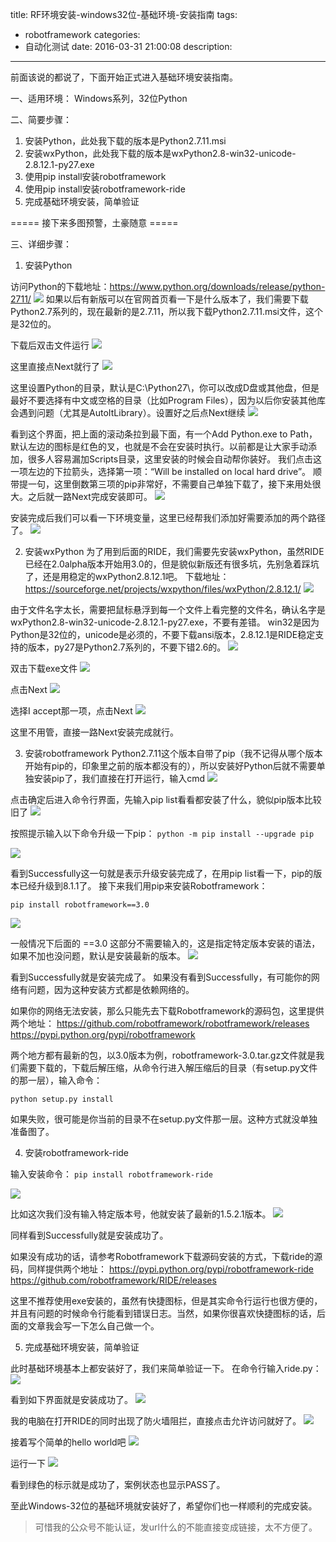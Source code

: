 title: RF环境安装-windows32位-基础环境-安装指南
tags:
  - robotframework
categories:
  - 自动化测试
date: 2016-03-31 21:00:08
description:
---

前面该说的都说了，下面开始正式进入基础环境安装指南。

一、适用环境：
Windows系列，32位Python

二、简要步骤：
1. 安装Python，此处我下载的版本是Python2.7.11.msi
2. 安装wxPython，此处我下载的版本是wxPython2.8-win32-unicode-2.8.12.1-py27.exe
3. 使用pip install安装robotframework
4. 使用pip install安装robotframework-ride
5. 完成基础环境安装，简单验证

===== 接下来多图预警，土豪随意 =====

<!-- more -->

三、详细步骤：

1. 安装Python

访问Python的下载地址：https://www.python.org/downloads/release/python-2711/
![](https://codingstyle-cn.b0.upaiyun.com/photo/2016/93a7ffbeb4c426c23d51c20645d6c973.png)
如果以后有新版可以在官网首页看一下是什么版本了，我们需要下载Python2.7系列的，现在最新的是2.7.11，所以我下载Python2.7.11.msi文件，这个是32位的。

下载后双击文件运行
![](https://codingstyle-cn.b0.upaiyun.com/photo/2016/d1f57d8a3372aa4b24bad73fd5748b67.png)

这里直接点Next就行了
![](https://codingstyle-cn.b0.upaiyun.com/photo/2016/ec549f739de84a656750e2a97d0b73f2.png)

这里设置Python的目录，默认是C:\Python27\，你可以改成D盘或其他盘，但是最好不要选择有中文或空格的目录（比如Program Files），因为以后你安装其他库会遇到问题（尤其是AutoItLibrary）。设置好之后点Next继续
![](https://codingstyle-cn.b0.upaiyun.com/photo/2016/eee8865b0f1df5340f1d697e9d26c8cd.png)

看到这个界面，把上面的滚动条拉到最下面，有一个Add Python.exe to Path，默认左边的图标是红色的叉，也就是不会在安装时执行。以前都是让大家手动添加，很多人容易漏加Scripts目录，这里安装的时候会自动帮你装好。
我们点击这一项左边的下拉箭头，选择第一项：“Will be installed on local hard drive”。
顺带提一句，这里倒数第三项的pip非常好，不需要自己单独下载了，接下来用处很大。之后就一路Next完成安装即可。
![](https://codingstyle-cn.b0.upaiyun.com/photo/2016/d6247e59aca92575e7206d4e8b3c41d6.png)

安装完成后我们可以看一下环境变量，这里已经帮我们添加好需要添加的两个路径了。
![](https://codingstyle-cn.b0.upaiyun.com/photo/2016/12f7a5eee3a2dd336de91cb719d97e17.png)

2. 安装wxPython
为了用到后面的RIDE，我们需要先安装wxPython，虽然RIDE已经在2.0alpha版本开始用3.0的，但是貌似新版还有很多坑，先别急着踩坑了，还是用稳定的wxPython2.8.12.1吧。
下载地址：https://sourceforge.net/projects/wxpython/files/wxPython/2.8.12.1/
![](https://codingstyle-cn.b0.upaiyun.com/photo/2016/136cbe5a161ad78fe94891991c93b84a.png)

由于文件名字太长，需要把鼠标悬浮到每一个文件上看完整的文件名，确认名字是wxPython2.8-win32-unicode-2.8.12.1-py27.exe，不要有差错。
win32是因为Python是32位的，unicode是必须的，不要下载ansi版本，2.8.12.1是RIDE稳定支持的版本，py27是Python2.7系列的，不要下错2.6的。
![](https://codingstyle-cn.b0.upaiyun.com/photo/2016/c70039699d0669b47af6601bb5909d2a.png)

双击下载exe文件
![](https://codingstyle-cn.b0.upaiyun.com/photo/2016/80749d446f174536013dd8a79f3b4802.png)

点击Next
![](https://codingstyle-cn.b0.upaiyun.com/photo/2016/b7a5c313acfc219068f2ce5c160c8867.png)

选择I accept那一项，点击Next
![](https://codingstyle-cn.b0.upaiyun.com/photo/2016/5a92807b8271d3ecd212a982baf44cf0.png)

这里不用管，直接一路Next安装完成就行。

3. 安装robotframework
Python2.7.11这个版本自带了pip（我不记得从哪个版本开始有pip的，印象里之前的版本都没有的），所以安装好Python后就不需要单独安装pip了，我们直接在打开运行，输入cmd
![](https://codingstyle-cn.b0.upaiyun.com/photo/2016/3ecf1f3bfbc0af2373e27b223efae294.png)

点击确定后进入命令行界面，先输入pip list看看都安装了什么，貌似pip版本比较旧了
![](https://codingstyle-cn.b0.upaiyun.com/photo/2016/e09b9612d786164e3b23150a3d2278f7.png)

按照提示输入以下命令升级一下pip：
`python -m pip install --upgrade pip`

![](https://codingstyle-cn.b0.upaiyun.com/photo/2016/214fc31e6ad1f0ba6727730c205af107.png)

看到Successfully这一句就是表示升级安装完成了，在用pip list看一下，pip的版本已经升级到8.1.1了。
接下来我们用pip来安装Robotframework：

`pip install robotframework==3.0`

![](https://codingstyle-cn.b0.upaiyun.com/photo/2016/5d488654037e82b88e09ddc924c2ff30.png)

一般情况下后面的 ==3.0 这部分不需要输入的，这是指定特定版本安装的语法，如果不加也没问题，默认是安装最新的版本。
![](https://codingstyle-cn.b0.upaiyun.com/photo/2016/c935fa0851255316e020bb0707113c19.png)

看到Successfully就是安装完成了。
如果没有看到Successfully，有可能你的网络有问题，因为这种安装方式都是依赖网络的。

如果你的网络无法安装，那么只能先去下载Robotframework的源码包，这里提供两个地址：
https://github.com/robotframework/robotframework/releases
https://pypi.python.org/pypi/robotframework

两个地方都有最新的包，以3.0版本为例，robotframework-3.0.tar.gz文件就是我们需要下载的，下载后解压缩，从命令行进入解压缩后的目录（有setup.py文件的那一层），输入命令：

`python setup.py install`

如果失败，很可能是你当前的目录不在setup.py文件那一层。这种方式就没单独准备图了。

4. 安装robotframework-ride

输入安装命令：
`pip install robotframework-ride`

![](https://codingstyle-cn.b0.upaiyun.com/photo/2016/a80702ba7523720dc35e22eec4193d75.png)

比如这次我们没有输入特定版本号，他就安装了最新的1.5.2.1版本。
![](https://codingstyle-cn.b0.upaiyun.com/photo/2016/9c55c7b7e4ae99a8404315feeaf26992.png)

同样看到Successfully就是安装成功了。

如果没有成功的话，请参考Robotframework下载源码安装的方式，下载ride的源码，同样提供两个地址：
https://pypi.python.org/pypi/robotframework-ride
https://github.com/robotframework/RIDE/releases

这里不推荐使用exe安装的，虽然有快捷图标，但是其实命令行运行也很方便的，并且有问题的时候命令行能看到错误日志。当然，如果你很喜欢快捷图标的话，后面的文章我会写一下怎么自己做一个。

5. 完成基础环境安装，简单验证

此时基础环境基本上都安装好了，我们来简单验证一下。
在命令行输入ride.py：
![](https://codingstyle-cn.b0.upaiyun.com/photo/2016/0c0e75fd5108be9e8fac6bef464a91f8.png)

看到如下界面就是安装成功了。
![](https://codingstyle-cn.b0.upaiyun.com/photo/2016/06ae4e97a0a559fa60ad59506216b35b.png)

我的电脑在打开RIDE的同时出现了防火墙阻拦，直接点击允许访问就好了。
![](https://codingstyle-cn.b0.upaiyun.com/photo/2016/210e92eddedd5c990f26c2cc127cc53f.png)

接着写个简单的hello world吧
![](https://codingstyle-cn.b0.upaiyun.com/photo/2016/1cb2e555033fc05bcdddd650bde7fdfb.png)

运行一下
![](https://codingstyle-cn.b0.upaiyun.com/photo/2016/dc2bec22131f58730aa0bb62fa0ec242.png)

看到绿色的标示就是成功了，案例状态也显示PASS了。

至此Windows-32位的基础环境就安装好了，希望你们也一样顺利的完成安装。

>可惜我的公众号不能认证，发url什么的不能直接变成链接，太不方便了。
